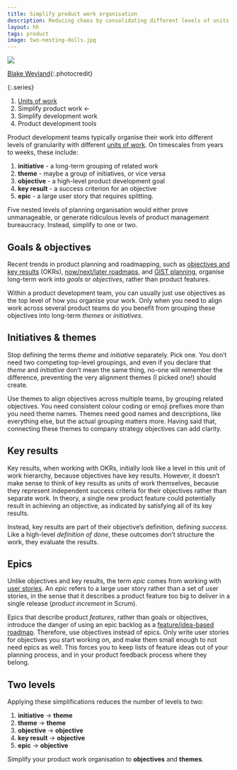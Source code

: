 ```yaml
---
title: Simplify product work organisation
description: Reducing chaos by consolidating different levels of units of work
layout: hh
tags: product
image: two-nesting-dolls.jpg
---
```


![](two-nesting-dolls.jpg)

[Blake Weyland](https://unsplash.com/photos/9hhOVsf1lpU){:.photocredit}

{:.series}
1. [Units of work](units-of-work)
2. Simplify product work ←
3. Simplify development work
4. Product development tools

Product development teams typically organise their work into different levels of granularity with different
[units of work](units-of-work).
On timescales from years to weeks, these include:

1. **initiative** - a long-term grouping of related work
2. **theme** - maybe a group of initiatives, or vice versa
3. **objective** - a high-level product development goal
4. **key result** - a success criterion for an objective
5. **epic** - a large user story that requires splitting.

Five nested levels of planning organisation would either prove unmanageable, or generate ridiculous levels of product management bureaucracy.
Instead, simplify to one or two.

## Goals & objectives

Recent trends in product planning and roadmapping, such as
[objectives and key results](agile-okrs-review) (OKRs),
[now/next/later roadmaps](https://www.prodpad.com/blog/the-birth-of-the-modern-roadmap/), and
[GIST planning](https://itamargilad.medium.com/why-i-stopped-using-product-roadmaps-and-switched-to-gist-planning-3b7f54e271d1),
organise long-term work into _goals_ or _objectives_, rather than product features.

Within a product development team, you can usually just use objectives as the top level of how you organise your work.
Only when you need to align work across several product teams do you benefit from grouping these objectives into long-term _themes_ or _initiatives_.

## Initiatives & themes

Stop defining the terms _theme_ and _initiative_ separately.
Pick one.
You don’t need two competing top-level groupings, and even if you declare that _theme_ and _initiative_ don’t mean the same thing, no-one will remember the difference, preventing the very alignment themes (I picked one!) should create.

Use themes to align objectives across multiple teams, by grouping related objectives.
You need consistent colour coding or emoji prefixes more than you need theme names.
Themes need good names and descriptions, like everything else, but the actual grouping matters more.
Having said that, connecting these themes to company strategy objectives can add clarity.

## Key results

Key results, when working with OKRs, initially look like a level in this unit of work hierarchy, because objectives have key results.
However, it doesn’t make sense to think of key results as units of work themselves, because they represent independent success criteria for their objectives rather than separate work.
In theory, a single new product feature could potentially result in achieving an objective, as indicated by satisfying all of its key results.

Instead, key results are part of their objective‘s definition, defining _success_.
Like a high-level _definition of done_, these outcomes don’t structure the work, they evaluate the results.

## Epics

Unlike objectives and key results, the term _epic_ comes from working with 
[user stories](https://en.wikipedia.org/wiki/User_story).
An _epic_ refers to a large user story rather than a set of user stories, in the sense that it describes a product feature too big to deliver in a single release (_product increment_ in Scrum).

Epics that describe product _features_, rather than goals or objectives, introduce the danger of using an epic backlog as a
[feature/idea-based roadmap](https://www.prodpad.com/blog/prioritize-problems-not-product-ideas/).
Therefore, use objectives instead of epics.
Only write user stories for objectives you start working on, and make them small enough to not need epics as well.
This forces you to keep lists of feature ideas out of your planning process, and in your product feedback process where they belong.

## Two levels

Applying these simplifications reduces the number of levels to two:

1. **initiative** → **theme**
2. **theme** → **theme**
3. **objective** → **objective**
4. **key result** → **objective**
5. **epic** → **objective**

Simplify your product work organisation to **objectives** and **themes**.